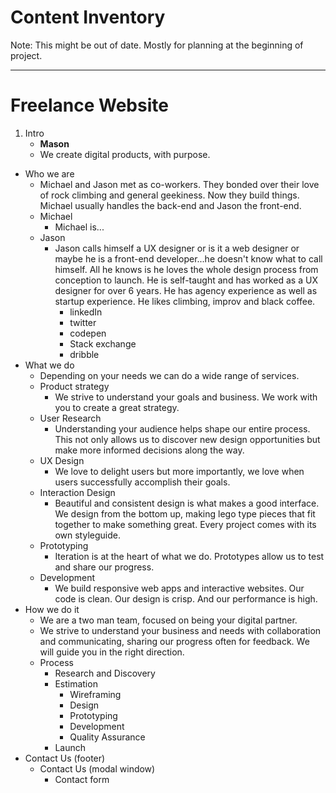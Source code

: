 # Content Inventory

Note:
This might be out of date. Mostly for planning at the beginning of project.

---

# Freelance Website
1. Intro
	- **Mason**
	- We create digital products, with purpose.
- Who we are
	- Michael and Jason met as co-workers. They bonded over their love of rock climbing and general geekiness. Now they build things. Michael usually handles the back-end and Jason the front-end. 
	- Michael
		- Michael is...
	- Jason
		- Jason calls himself a UX designer or is it a web designer or maybe he is a front-end developer...he doesn't know what to call himself. All he knows is he loves the whole design process from conception to launch. He is self-taught and has worked as a UX designer for over 6 years. He has agency experience as well as startup experience. He likes climbing, improv and black coffee.
			- linkedIn
			- twitter
			- codepen
			- Stack exchange
			- dribble
- What we do
	- Depending on your needs we can do a wide range of services. 
	- Product strategy
		- We strive to understand your goals and business. We work with you to create a great strategy. 
	- User Research 
		- Understanding your audience helps shape our entire process. This not only allows us to discover new design opportunities but make more informed decisions along the way. 
	- UX Design
		- We love to delight users but more importantly, we love when users successfully accomplish their goals.
	- Interaction Design
		- Beautiful and consistent design is what makes a good interface. We design from the bottom up, making lego type pieces that fit together to make something great. Every project comes with its own styleguide.
	- Prototyping
		- Iteration is at the heart of what we do. Prototypes allow us to test and share our progress.
	- Development
		- We build responsive web apps and interactive websites. Our code is clean. Our design is crisp. And our performance is high. 
- How we do it
	- We are a two man team, focused on being your digital partner. 
	- We strive to understand your business and needs with collaboration and communicating, sharing our progress often for feedback. We will guide you in the right direction.
	- Process
		- Research and Discovery
		- Estimation    
			- Wireframing
			- Design
			- Prototyping
			- Development
			- Quality Assurance
		- Launch
- Contact Us (footer)
	- Contact Us (modal window)
		- Contact form
